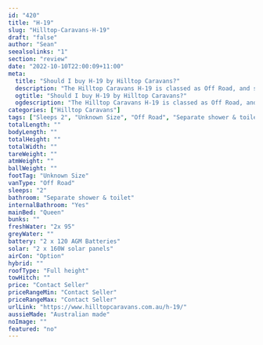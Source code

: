 ```yaml
---
id: "420"
title: "H-19"
slug: "Hilltop-Caravans-H-19"
draft: "false"
author: "Sean"
seealsolinks: "1"
section: "review"
date: "2022-10-10T22:00:09+11:00"
meta:
  title: "Should I buy H-19 by Hilltop Caravans?"
  description: "The Hilltop Caravans H-19 is classed as Off Road, and sleeps 2 people. It is Australian made and comes in at Unknown Size. It generally has Separate shower & toilet."
  ogtitle: "Should I buy H-19 by Hilltop Caravans?"
  ogdescription: "The Hilltop Caravans H-19 is classed as Off Road, and sleeps 2 people. It is Australian made and comes in at Unknown Size. It generally has Separate shower & toilet."
categories: ["Hilltop Caravans"]
tags: ["Sleeps 2", "Unknown Size", "Off Road", "Separate shower & toilet", "Full height", "Price Unknown", "Australian made"]
totalLength: ""
bodyLength: ""
totalHeight: ""
totalWidth: ""
tareWeight: ""
atmWeight: ""
ballWeight: ""
footTag: "Unknown Size"
vanType: "Off Road"
sleeps: "2"
bathroom: "Separate shower & toilet"
internalBathroom: "Yes"
mainBed: "Queen"
bunks: ""
freshWater: "2x 95"
greyWater: ""
battery: "2 x 120 AGM Batteries"
solar: "2 x 160W solar panels"
airCon: "Option"
hybrid: ""
roofType: "Full height"
towHitch: ""
price: "Contact Seller"
priceRangeMin: "Contact Seller"
priceRangeMax: "Contact Seller"
urlLink: "https://www.hilltopcaravans.com.au/h-19/"
aussieMade: "Australian made"
noImage: ""
featured: "no"
---
```

